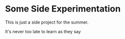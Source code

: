 # Some Side Experimentation 
This is just a side project for the summer.

It's never too late to learn as they say
